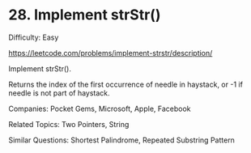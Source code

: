 # 28. Implement strStr()

Difficulty: Easy

https://leetcode.com/problems/implement-strstr/description/

Implement strStr().

Returns the index of the first occurrence of needle in haystack, or -1 if needle is not part of haystack.

Companies: Pocket Gems, Microsoft, Apple, Facebook

Related Topics: Two Pointers, String

Similar Questions: Shortest Palindrome, Repeated Substring Pattern
